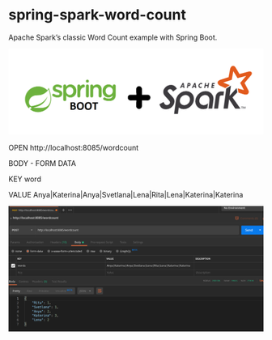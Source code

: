 # spring-spark-word-count
Apache Spark’s classic Word Count example with Spring Boot. 

![Spring Boot + Apache Spark](src/main/resources/images/springboot+apachespark.png)


OPEN
http://localhost:8085/wordcount

BODY - FORM DATA

KEY 
word

VALUE
Anya|Katerina|Anya|Svetlana|Lena|Rita|Lena|Katerina|Katerina

![Spring Boot + Apache Spark](src/main/resources/readme-wordcount.png)

